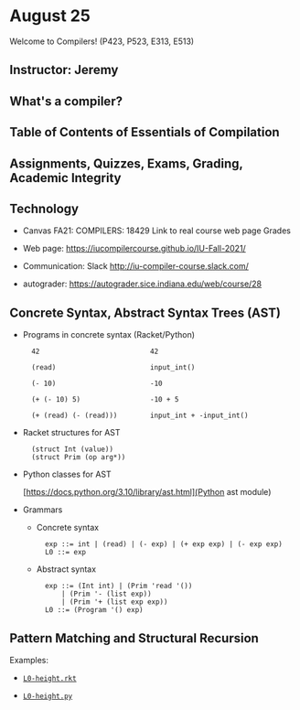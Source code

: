 # August 25

Welcome to Compilers! (P423, P523, E313, E513)

## Instructor: Jeremy

## What's a compiler?

## Table of Contents of Essentials of Compilation

## Assignments, Quizzes, Exams, Grading, Academic Integrity

## Technology

* Canvas FA21: COMPILERS: 18429
  Link to real course web page
  Grades

* Web page:
  https://iucompilercourse.github.io/IU-Fall-2021/

* Communication: Slack http://iu-compiler-course.slack.com/

* autograder: https://autograder.sice.indiana.edu/web/course/28

## Concrete Syntax, Abstract Syntax Trees (AST)

* Programs in concrete syntax (Racket/Python)

		42                           42

		(read)                       input_int()

		(- 10)                       -10

		(+ (- 10) 5)                 -10 + 5

		(+ (read) (- (read)))        input_int + -input_int()

* Racket structures for AST

		(struct Int (value))
		(struct Prim (op arg*))

* Python classes for AST

    [https://docs.python.org/3.10/library/ast.html](Python ast module)

* Grammars
	* Concrete syntax

			exp ::= int | (read) | (- exp) | (+ exp exp) | (- exp exp)
			L0 ::= exp

	* Abstract syntax

			exp ::= (Int int) | (Prim 'read '()) 
				| (Prim '- (list exp))
				| (Prim '+ (list exp exp))
			L0 ::= (Program '() exp)


## Pattern Matching and Structural Recursion

Examples:

* [`L0-height.rkt`](./L0-height.rkt)

* [`L0-height.py`](./L0-height.py)
